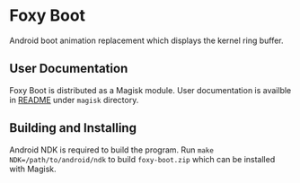 # Foxy Boot

Android boot animation replacement which displays the kernel ring buffer.

## User Documentation

Foxy Boot is distributed as a Magisk module. User documentation is availble in [README](magisk/README.md) under `magisk`
directory.

## Building and Installing

Android NDK is required to build the program. Run `make NDK=/path/to/android/ndk` to build `foxy-boot.zip` which can be
installed with Magisk.

